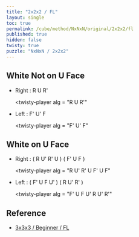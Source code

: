 ```yaml
---
title: "2x2x2 / FL"
layout: single
toc: true
permalink: /cube/method/NxNxN/original/2x2x2/fl
published: true
hidden: false
twisty: true
puzzle: "NxNxN / 2x2x2"
---
```

<span
  id     = "cube"
  puzzle = "{{page.puzzle}}"
  experimental-stickering   = "F2L"
  experimental-setup-alg    = ""
  experimental-setup-anchor = "end" >
</span>
<div id="test"></div>

<head>
  <base target="_blank">
</head>



## White Not on U Face

- Right : R U R'

  <twisty-player
    alg = "R U R'"
  ></twisty-player>

- Left : F' U' F

  <twisty-player
    alg = "F' U' F"
  ></twisty-player>



## White on U Face

- Right : ( R U' R' U ) ( F' U F )

  <twisty-player
    alg = "R U' R' U F' U F"
  ></twisty-player>

- Left : ( F' U F U' ) ( R U' R' )

  <twisty-player
    alg = "F' U F U' R U' R'"
  ></twisty-player>



## Reference

- [3x3x3 / Beginner / FL](/cube/method/NxNxN/original/3x3x3/beginner/fl)
